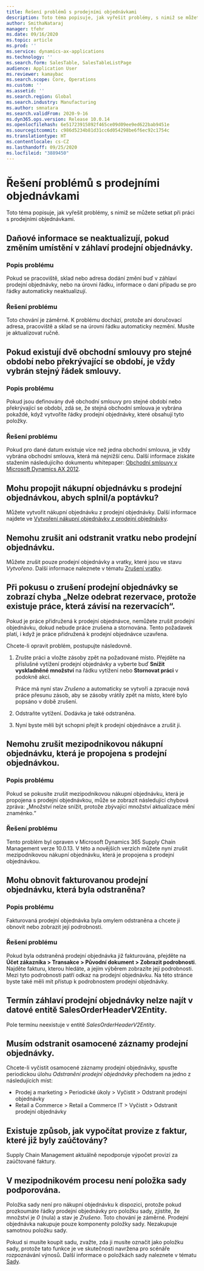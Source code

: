 ```yaml
---
title: Řešení problémů s prodejními objednávkami
description: Toto téma popisuje, jak vyřešit problémy, s nimiž se můžete setkat při práci s prodejními objednávkami.
author: SmithaNataraj
manager: tfehr
ms.date: 09/16/2020
ms.topic: article
ms.prod: ''
ms.service: dynamics-ax-applications
ms.technology: ''
ms.search.form: SalesTable, SalesTableListPage
audience: Application User
ms.reviewer: kamaybac
ms.search.scope: Core, Operations
ms.custom: ''
ms.assetid: ''
ms.search.region: Global
ms.search.industry: Manufacturing
ms.author: smnatara
ms.search.validFrom: 2020-9-16
ms.dyn365.ops.version: Release 10.0.14
ms.openlocfilehash: 6e51723915892f465ce09d09ee9ed622bab9451e
ms.sourcegitcommit: c986d5234b81d31cc6d054298be6f6ec92c1754c
ms.translationtype: HT
ms.contentlocale: cs-CZ
ms.lasthandoff: 09/25/2020
ms.locfileid: "3889450"
---
```

# <a name="troubleshoot-sales-orders"></a>Řešení problémů s prodejními objednávkami

Toto téma popisuje, jak vyřešit problémy, s nimiž se můžete setkat při práci s prodejními objednávkami.

## <a name="the-tax-information-isnt-updated-if-i-change-the-location-on-a-sales-order-header"></a>Daňové informace se neaktualizují, pokud změním umístění v záhlaví prodejní objednávky.

### <a name="issue-description"></a>Popis problému

Pokud se pracoviště, sklad nebo adresa dodání změní buď v záhlaví prodejní objednávky, nebo na úrovni řádku, informace o dani případu se pro řádky automaticky neaktualizují.

### <a name="issue-resolution"></a>Řešení problému

Toto chování je záměrné. K problému dochází, protože ani doručovací adresa, pracoviště a sklad se na úrovni řádku automaticky nezmění. Musíte je aktualizovat ručně.

## <a name="if-there-are-two-trade-agreements-for-the-same-period-or-overlapping-periods-the-same-agreement-line-is-always-selected"></a>Pokud existují dvě obchodní smlouvy pro stejné období nebo překrývající se období, je vždy vybrán stejný řádek smlouvy.

### <a name="issue-description"></a>Popis problému

Pokud jsou definovány dvě obchodní smlouvy pro stejné období nebo překrývající se období, zdá se, že stejná obchodní smlouva je vybrána pokaždé, když vytvoříte řádky prodejní objednávky, které obsahují tyto položky.

### <a name="issue-resolution"></a>Řešení problému

Pokud pro dané datum existuje více než jedna obchodní smlouva, je vždy vybrána obchodní smlouva, která má nejnižší cenu. Další informace získáte stažením následujícího dokumentu whitepaper: [Obchodní smlouvy v Microsoft Dynamics AX 2012](https://www.axug.com/HigherLogic/System/DownloadDocumentFile.ashx?DocumentFileKey=3396a3a8-1f48-4d85-8cd6-5fa982f62e90).

## <a name="can-i-link-a-purchase-order-to-a-sales-order-to-fulfill-demand"></a>Mohu propojit nákupní objednávku s prodejní objednávkou, abych splnil/a poptávku?

Můžete vytvořit nákupní objednávku z prodejní objednávky. Další informace najdete ve [Vytvoření nákupní objednávky z prodejní objednávky](tasks/create-purchase-order-sales-order.md).

## <a name="i-cant-cancel-or-delete-a-return-order-or-a-sales-order"></a>Nemohu zrušit ani odstranit vratku nebo prodejní objednávku.

Můžete zrušit pouze prodejní objednávky a vratky, které jsou ve stavu *Vytvořeno*. Další informace naleznete v tématu [Zrušení vratky](../service-management/cancel-return-order.md).

## <a name="when-i-try-to-cancel-a-sales-order-i-receive-a-reservations-cannot-be-removed-because-there-is-work-created-which-relies-on-the-reservations-error"></a>Při pokusu o zrušení prodejní objednávky se zobrazí chyba „Nelze odebrat rezervace, protože existuje práce, která závisí na rezervacích“.

Pokud je práce přidružená k prodejní objednávce, nemůžete zrušit prodejní objednávku, dokud nebude práce zrušena a stornována. Tento požadavek platí, i když je práce přidružená k prodejní objednávce uzavřena.

Chcete-li opravit problém, postupujte následovně.

1. Zrušte práci a vložte zásoby zpět na požadované místo. Přejděte na příslušné vytížení prodejní objednávky a vyberte buď **Snížit vyskladněné množství** na řádku vytížení nebo **Stornovat práci** v podokně akcí.

    Práce má nyní stav *Zrušeno* a automaticky se vytvoří a zpracuje nová práce přesunu zásob, aby se zásoby vrátily zpět na místo, které bylo popsáno v době zrušení.

2. Odstraňte vytížení. Dodávka je také odstraněna.
3. Nyní byste měli být schopni přejít k prodejní objednávce a zrušit ji.

## <a name="i-cant-cancel-an-intercompany-purchase-order-that-is-linked-to-a-sales-order"></a>Nemohu zrušit mezipodnikovou nákupní objednávku, která je propojena s prodejní objednávkou.

### <a name="issue-description"></a>Popis problému

Pokud se pokusíte zrušit mezipodnikovou nákupní objednávku, která je propojena s prodejní objednávkou, může se zobrazit následující chybová zpráva: „Množství nelze snížit, protože zbývající množství aktualizace mění znaménko.“

### <a name="issue-resolution"></a>Řešení problému

Tento problém byl opraven v Microsoft Dynamics 365 Supply Chain Management verze 10.0.13. V této a novějších verzích můžete nyní zrušit mezipodnikovou nákupní objednávku, která je propojena s prodejní objednávkou.

## <a name="can-i-restore-an-invoiced-sales-order-that-was-deleted"></a>Mohu obnovit fakturovanou prodejní objednávku, která byla odstraněna?

### <a name="issue-description"></a>Popis problému

Fakturovaná prodejní objednávka byla omylem odstraněna a chcete ji obnovit nebo zobrazit její podrobnosti.

### <a name="issue-resolution"></a>Řešení problému

Pokud byla odstraněná prodejní objednávka již fakturována, přejděte na **Účet zákazníka \> Transakce \> Původní dokument \> Zobrazit podrobnosti**. Najděte fakturu, kterou hledáte, a jejím výběrem zobrazíte její podrobnosti. Mezi tyto podrobnosti patří odkaz na prodejní objednávku. Na této stránce byste také měli mít přístup k podrobnostem prodejní objednávky.

## <a name="the-deadline-of-a-sales-order-header-cant-be-found-in-the-salesorderheaderv2entity-data-entity"></a>Termín záhlaví prodejní objednávky nelze najít v datové entitě SalesOrderHeaderV2Entity.

Pole termínu neexistuje v entitě *SalesOrderHeaderV2Entity*.

## <a name="i-must-delete-orphaned-sales-order-records"></a>Musím odstranit osamocené záznamy prodejní objednávky.

Chcete-li vyčistit osamocené záznamy prodejní objednávky, spusťte periodickou úlohu *Odstranění prodejní objednávky* přechodem na jedno z následujících míst:

- Prodej a marketing \> Periodické úkoly \> Vyčistit \> Odstranit prodejní objednávky
- Retail a Commerce \> Retail a Commerce IT \> Vyčistit \> Odstranit prodejní objednávky

## <a name="is-there-a-way-to-calculate-commissions-on-invoices-that-have-already-been-posted"></a>Existuje způsob, jak vypočítat provize z faktur, které již byly zaúčtovány?

Supply Chain Management aktuálně nepodporuje výpočet provizí za zaúčtované faktury.

## <a name="a-bundle-item-isnt-supported-in-an-intercompany-process"></a>V mezipodnikovém procesu není položka sady podporována.

Položka sady není pro nákupní objednávku k dispozici, protože pokud prozkoumáte řádky prodejní objednávky pro položku sady, zjistíte, že množství je *0* (nula) a stav je *Zrušeno*. Toto chování je záměrné. Prodejní objednávka nakupuje pouze komponenty položky sady. Nezakupuje samotnou položku sady.

Pokud si musíte koupit sadu, zvažte, zda ji musíte označit jako položku sady, protože tato funkce je ve skutečnosti navržena pro scénáře rozpoznávání výnosů. Další informace o položkách sady naleznete v tématu [Sady](../../finance/accounts-receivable/revenue-recognition-setup.md#bundles).
